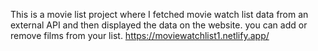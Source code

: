 This is a movie list project where I fetched movie watch list data from an external API and then displayed the data on the website. you can add or remove films from your list.                                                                                                                               https://moviewatchlist1.netlify.app/      
 
